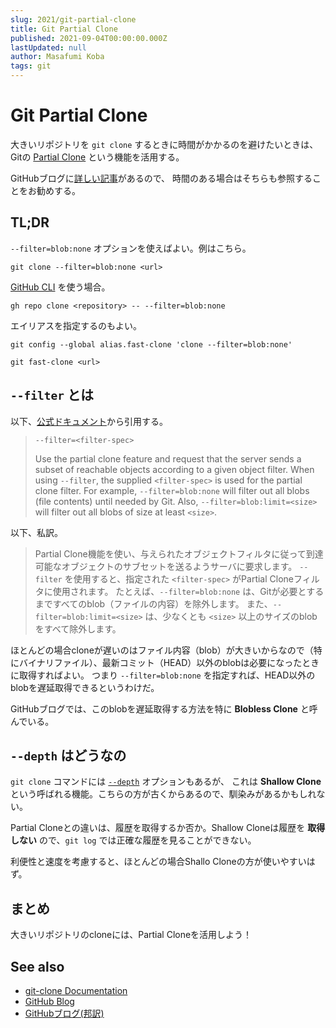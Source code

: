 ```yaml
---
slug: 2021/git-partial-clone
title: Git Partial Clone
published: 2021-09-04T00:00:00.000Z
lastUpdated: null
author: Masafumi Koba
tags: git
---
```


# Git Partial Clone

大きいリポジトリを `git clone` するときに時間がかかるのを避けたいときは、Gitの [Partial Clone](https://git-scm.com/docs/partial-clone) という機能を活用する。

GitHubブログに[詳しい記事](https://github.blog/jp/2021-01-13-get-up-to-speed-with-partial-clone-and-shallow-clone/)があるので、
時間のある場合はそちらも参照することをお勧めする。

## TL;DR

`--filter=blob:none` オプションを使えばよい。例はこちら。

```shell
git clone --filter=blob:none <url>
```

[GitHub CLI](https://cli.github.com/) を使う場合。

```shell
gh repo clone <repository> -- --filter=blob:none
```

エイリアスを指定するのもよい。

```shell
git config --global alias.fast-clone 'clone --filter=blob:none'

git fast-clone <url>
```

## `--filter` とは

以下、[公式ドキュメント](https://git-scm.com/docs/git-clone#Documentation/git-clone.txt---filterltfilter-specgt)から引用する。

> `--filter=<filter-spec>`
>
> Use the partial clone feature and request that the server sends a subset of reachable objects
> according to a given object filter. When using `--filter`, the supplied `<filter-spec>` is used
> for the partial clone filter. For example, `--filter=blob:none` will filter out all blobs (file contents)
> until needed by Git. Also, `--filter=blob:limit=<size>` will filter out all blobs of size at least `<size>`.

以下、私訳。

> Partial Clone機能を使い、与えられたオブジェクトフィルタに従って到達可能なオブジェクトのサブセットを送るようサーバに要求します。
> `--filter` を使用すると、指定された `<filter-spec>` がPartial Cloneフィルタに使用されます。
> たとえば、`--filter=blob:none` は、Gitが必要とするまですべてのblob（ファイルの内容）を除外します。
> また、`--filter=blob:limit=<size>` は、少なくとも `<size>` 以上のサイズのblobをすべて除外します。

ほとんどの場合cloneが遅いのはファイル内容（blob）が大きいからなので（特にバイナリファイル）、最新コミット（HEAD）以外のblobは必要になったときに取得すればよい。
つまり `--filter=blob:none` を指定すれば、HEAD以外のblobを遅延取得できるというわけだ。

GitHubブログでは、このblobを遅延取得する方法を特に **Blobless Clone** と呼んでいる。

## `--depth` はどうなの

`git clone` コマンドには [`--depth`](https://git-scm.com/docs/git-clone#Documentation/git-clone.txt---depthltdepthgt) オプションもあるが、
これは **Shallow Clone** という呼ばれる機能。こちらの方が古くからあるので、馴染みがあるかもしれない。

Partial Cloneとの違いは、履歴を取得するか否か。Shallow Cloneは履歴を **取得しない** ので、`git log` では正確な履歴を見ることができない。

利便性と速度を考慮すると、ほとんどの場合Shallo Cloneの方が使いやすいはず。

## まとめ

大きいリポジトリのcloneには、Partial Cloneを活用しよう！

## See also

- [git-clone Documentation](https://git-scm.com/docs/git-clone#Documentation/git-clone.txt)
- [GitHub Blog](https://github.blog/2020-12-21-get-up-to-speed-with-partial-clone-and-shallow-clone/)
- [GitHubブログ(邦訳)](https://github.blog/jp/2021-01-13-get-up-to-speed-with-partial-clone-and-shallow-clone/)
